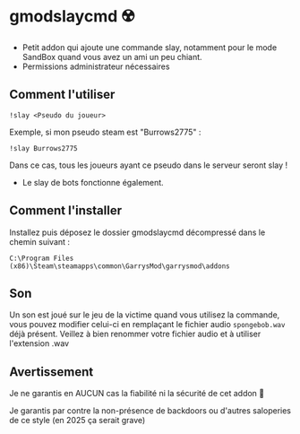 # gmodslaycmd ☢️

- Petit addon qui ajoute une commande slay, notamment pour le mode SandBox quand vous avez un ami un peu chiant.
- Permissions administrateur nécessaires

## Comment l'utiliser 

`!slay <Pseudo du joueur>`

Exemple, si mon pseudo steam est "Burrows2775" : 

`!slay Burrows2775`

Dans ce cas, tous les joueurs ayant ce pseudo dans le serveur seront slay !

- Le slay de bots fonctionne également.

## Comment l'installer

Installez puis déposez le dossier gmodslaycmd décompressé dans le chemin suivant : 

`C:\Program Files (x86)\Steam\steamapps\common\GarrysMod\garrysmod\addons`

## Son

Un son est joué sur le jeu de la victime quand vous utilisez la commande, vous pouvez modifier celui-ci en remplaçant le fichier audio `spongebob.wav` déjà présent. Veillez à bien renommer votre fichier audio et à utiliser l'extension .wav

## Avertissement

Je ne garantis en AUCUN cas la fiabilité ni la sécurité de cet addon 🙂

Je garantis par contre la non-présence de backdoors ou d'autres saloperies de ce style (en 2025 ça serait grave)


